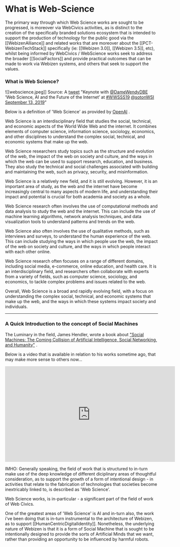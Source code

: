 # What is Web-Science

The primary way through which Web Science works are sought to be progressed, is moreover via WebCivics activities, as is distinct to the creation of the specifically branded solutions ecosystem that is intended to support the production of technology for the public good via the [[WebizenAlliance]] and related works that are moreover about the [[PCT-WebizenTechStack]] specifically (ie:  [[Webizen 3.0]], [[Webizen 3.5]], etc), whilst being informed by WebCivics / WebScience works seek to address the broader [[SocialFactors]] and provide practical outcomes that can be made to work via Webizen systems, and others that seek to support the values.

### What is Web Science?

![[webscience.jpeg]]
Source: A [tweet](https://twitter.com/sotonWSI/status/1172458143428816896) "Keynote with [@DameWendyDBE](https://twitter.com/DameWendyDBE) ‘Web Science, AI and the Future of the Internet’ at [#WWSSS19](https://twitter.com/hashtag/WWSSS19?src=hash&amp;ref_src=twsrc%5Etfw)  [@sotonWSI September 13, 2019](https://twitter.com/sotonWSI/status/1172458143428816896)"

Below is a definition of 'Web Science' as provided by  [OpenAI](https://chat.openai.com/) .

Web Science is an interdisciplinary field that studies the social, technical, and economic aspects of the World Wide Web and the internet. It combines elements of computer science, information science, sociology, economics, and other disciplines to understand the complex social, technical, and economic systems that make up the web.

Web Science researchers study topics such as the structure and evolution of the web, the impact of the web on society and culture, and the ways in which the web can be used to support research, education, and business. They also study the technical and social challenges associated with building and maintaining the web, such as privacy, security, and misinformation.

Web Science is a relatively new field, and it is still evolving. However, it is an important area of study, as the web and the internet have become increasingly central to many aspects of modern life, and understanding their impact and potential is crucial for both academia and society as a whole.

Web Science research often involves the use of computational methods and data analysis to study the web and the internet. This can include the use of machine learning algorithms, network analysis techniques, and data visualization tools to understand patterns and trends on the web.

Web Science also often involves the use of qualitative methods, such as interviews and surveys, to understand the human experience of the web. This can include studying the ways in which people use the web, the impact of the web on society and culture, and the ways in which people interact with each other online.

Web Science research often focuses on a range of different domains, including social media, e-commerce, online education, and health care. It is an interdisciplinary field, and researchers often collaborate with experts from a variety of fields, such as computer science, sociology, and economics, to tackle complex problems and issues related to the web.

Overall, Web Science is a broad and rapidly evolving field, with a focus on understanding the complex social, technical, and economic systems that make up the web, and the ways in which these systems impact society and individuals.

____________________________________________________________
### A Quick Introduction to the concept of Social Machines

The Luminary in the field, James Hendler, wrote a book about ["Social Machines: The Coming Collision of Artificial Intelligence, Social Networking, and Humanity"](https://g.co/kgs/FjikkY) .  

Below is a video that is available in relation to his works sometime ago, that may make more sense to others now...

<iframe width="560" height="315" src="https://www.youtube.com/embed/BVkhX5t98Ls" title="YouTube video player" frameborder="0" allow="accelerometer; autoplay; clipboard-write; encrypted-media; gyroscope; picture-in-picture" allowfullscreen></iframe>

IMHO: Generally speaking, the field of work that is structured to in-turn make use of the deep knowledge of different diciplinary areas of thoughtful consideration, as to support the growth of a form of intentional design - in activities that relate to the fabrication of technologies that societies become inextricably linked to, is described as 'Web Science'.

Web Science works, is in-particular - a significant part of the field of work of Web Civics.  

One of the greatest areas of 'Web Science' is AI and in-turn also, the work i've been doing that is in-turn instrumental to the architecture of Webizen, as to support [[HumanCentricDigitalIdentity]].   Nonetheless, the underlying nature of Webizen is that it is a form of Social Machine that is sought to be intentionally designed to provide the sorts of Artificial Minds that we want, rather than providing an opportunity to be influenced by harmful robots. 
